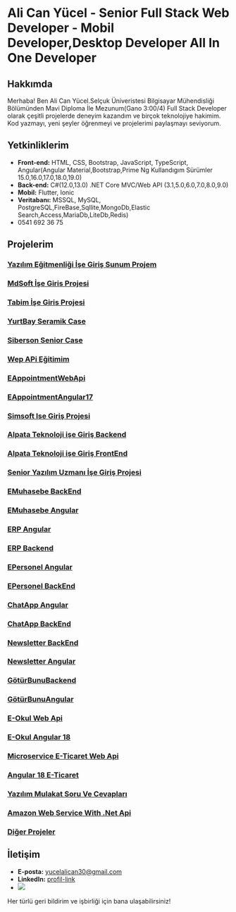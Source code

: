 # Ali Can Yücel - Senior Full Stack Web Developer - Mobil Developer,Desktop Developer All In One Developer

## Hakkımda
Merhaba! Ben Ali Can Yücel.Selçuk Üniveristesi Bilgisayar Mühendisliği Bölümünden Mavi Diploma İle Mezunum(Gano 3:00/4) Full Stack Developer olarak çeşitli projelerde deneyim kazandım ve birçok teknolojiye hakimim. Kod yazmayı, yeni şeyler öğrenmeyi ve projelerimi paylaşmayı seviyorum.

## Yetkinliklerim
- **Front-end:** HTML, CSS, Bootstrap, JavaScript, TypeScript, Angular(Angular Material,Bootstrap,Prime Ng Kullandıgım Sürümler 15.0,16.0,17.0,18.0,19.0)
- **Back-end:** C#(12.0,13.0) .NET Core MVC/Web API (3.1,5.0,6.0,7.0,8.0,9.0)
- **Mobil:** Flutter, Ionic
- **Veritabanı:** MSSQL, MySQL, PostgreSQL,FireBase,Sqllite,MongoDb,Elastic Search,Access,MariaDb,LiteDb,Redis)
- 0541 692 36 75

## Projelerim
### [Yazılım Eğitmenliği İşe Giriş Sunum Projem](https://github.com/alicanyucel/YazilimEgitmeniIseGirisProjem)
### [MdSoft İşe Giris Projesi](https://github.com/alicanyucel/MdSoftBackEndCase)
### [Tabim İşe Giris Projesi](https://github.com/alicanyucel/TabimBackendCaseNet9)
### [YurtBay Seramik Case](https://github.com/alicanyucel/YurtBaySeramikIseGiris)
### [Siberson Senior Case](https://github.com/alicanyucel/VeriketApplicationTest)
### [Wep APi Eğitimim](https://github.com/alicanyucel/WepApiCourseBtk)
### [EAppointmentWebApi](https://github.com/alicanyucel/EAppointment)
### [EAppointmentAngular17](https://github.com/alicanyucel/EAppoitmentAngular)
### [Simsoft Ise Giriş Projesi](https://github.com/alicanyucel/SimsoftIseGirisProjesi)
### [Alpata Teknoloji işe Giriş Backend](https://github.com/alicanyucel/AlpataBackEnd)
### [Alpata Teknoloji işe Giriş FrontEnd](https://github.com/alicanyucel/AlpataBilisimAngular)
### [Senior Yazılım Uzmanı İşe Giriş Projesi](https://github.com/alicanyucel/SeniorProje)
### [EMuhasebe BackEnd](https://github.com/alicanyucel/eMuhasebeServer)
### [EMuhasebe Angular](https://github.com/alicanyucel/EMuhasebeAngular17)
### [ERP Angular](https://github.com/alicanyucel/ErpAngular)
### [ERP Backend](https://github.com/alicanyucel/ErpServer)
### [EPersonel Angular](https://github.com/alicanyucel/EPersonelAngular17)
### [EPersonel BackEnd](https://github.com/alicanyucel/EPersenelBackend)
### [ChatApp Angular](https://github.com/alicanyucel/ChatAppAngular17)
### [ChatApp BackEnd](https://github.com/alicanyucel/ChatApiNet9)
### [Newsletter BackEnd](https://github.com/alicanyucel/NewsletterWebApi)
### [Newsletter Angular](https://github.com/alicanyucel/NewsletterAngularOnYuzAliCanYucel)
### [GötürBunuBackend](https://github.com/alicanyucel/GoturBunuBackend)
### [GötürBunuAngular](https://github.com/alicanyucel/GoturAngular)
### [E-Okul Web Api](https://github.com/alicanyucel/EOkulWebApi)
### [E-Okul Angular 18 ](https://github.com/alicanyucel/EOkulAngular18)
### [Microservice E-Ticaret Web Api](https://github.com/alicanyucel/MikroServiceECommerce)
### [Angular 18 E-Ticaret](https://github.com/alicanyucel/MikroServiceAngular18)
### [Yazılım Mulakat Soru Ve Cevapları](https://github.com/alicanyucel/Yazilim_Mulakat_Sorulari)
### [Amazon Web Service With .Net Api](https://github.com/alicanyucel/AWS)
### [Diğer Projeler](https://github.com/alicanyucel?tab=repositories)
## İletişim
- **E-posta:** yucelalican30@gmail.com
- **LinkedIn:** [profil-link](https://www.linkedin.com/in/ali-can-y%C3%BCcel-062b6517a/)
- <img src="https://github-readme-stats.vercel.app/api?username=alicanyucel&&show_icons=true&title_color=ffffff&icon_color=bb2acf&text_color=daf7dc&bg_color=151515">

Her türlü geri bildirim ve işbirliği için bana ulaşabilirsiniz!
